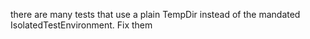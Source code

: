 there are many tests that use a plain TempDir instead of the mandated IsolatedTestEnvironment. Fix them